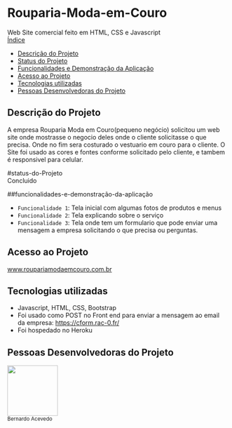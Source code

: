# Rouparia-Moda-em-Couro
Web Site comercial feito em HTML, CSS e Javascript
<br>
 [Índice](#índice)
* [Descrição do Projeto](#descrição-do-projeto)
* [Status do Projeto](#status-do-Projeto)
* [Funcionalidades e Demonstração da Aplicação](#funcionalidades-e-demonstração-da-aplicação)
* [Acesso ao Projeto](#acesso-ao-projeto)
* [Tecnologias utilizadas](#tecnologias-utilizadas)
* [Pessoas Desenvolvedoras do Projeto](#pessoas-desenvolvedoras)


## Descrição do Projeto

A empresa Rouparia Moda em Couro(pequeno negócio) solicitou um web site onde mostrasse o negocio deles onde o cliente solicitasse o que precisa. Onde no fim sera costurado o vestuario em couro para o cliente. O Site foi usado as cores e fontes conforme solicitado pelo cliente, e tambem é responsivel para celular.

#status-do-Projeto
<br>
Concluido

##funcionalidades-e-demonstração-da-aplicação
- `Funcionalidade 1`: Tela inicial com algumas fotos de produtos e menus
- `Funcionalidade 2`: Tela explicando sobre o serviço
- `Funcionalidade 3`: Tela onde tem um formulario que pode enviar uma mensagem a empresa solicitando o que precisa ou perguntas.


## Acesso ao Projeto
www.roupariamodaemcouro.com.br

## Tecnologias utilizadas
- Javascript, HTML, CSS, Bootstrap
- Foi usado como POST no Front end para enviar a mensagem ao email da empresa:
https://cform.rac-0.fr/
- Foi hospedado no Heroku

## Pessoas Desenvolvedoras do Projeto

<img src="https://github.com/ber9795" width=115><br><sub>Bernardo Acevedo</sub>
